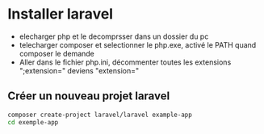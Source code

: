 # Installer laravel
- elecharger php et le decomprsser dans un dossier du pc
- telecharger composer et selectionner le php.exe, activé le PATH quand composer le demande
- Aller dans le fichier php.ini, décommenter toutes les extensions ";extension=" deviens "extension="

## Créer un nouveau projet laravel
```bash
composer create-project laravel/laravel example-app
cd exemple-app
```